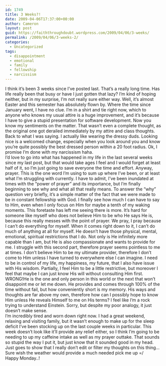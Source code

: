 ```yaml
---
id: 1749
title: 3 Weeks?!
date: 2009-04-06T17:37:00+00:00
author: Cameron
layout: post
guid: https://faiththroughdoubt.wordpress.com/2009/04/06/3-weeks/
permalink: /2009/04/06/3-weeks-2/
categories:
  - Uncategorized
tags:
  - disappointment
  - emotional
  - family
  - fellowship
  - narcissism
---
```

I think it’s been 3 weeks since I’ve posted last. That’s a really long time. Has life really been that busy or have I just gotten that lazy? I’m kind of hoping neither, but in my surprise, I’m not really sure either way. Well, it’s almost Easter and this semester has absolutely flown by. Where the time since January went, I have no clue. I’m in a shirt and tie right now, which to anyone who knows my usual attire is a huge improvement, and it’s because I have to give a stupid presentation for software development. Now you know my sentiments on the matter. That wasn’t even a complete thought, as the original one got derailed immediately by my attire and class thoughts. Back to what I was saying. I actually like wearing the dressy duds. Looking nice is a welcomed change, especially when you look around you and know you’re quite possibly the best dressed person within a 20 foot radius. Ok, I promise I’m done with my narcissism haha.  
I’d love to go into what has happened in my life in the last several weeks since my last post, but that would take ages I feel and I would forget at least half of it, so I’m just going to save everyone the time and effort. Anyway, prayer. This is the one word I’m using to sum up where I’ve been, or at least what I’m struggling with currently. I have to admit, I’ve been inundated at times with the “power of prayer” and its importance, but I’m finally beginning to see why and what all that really means. To answer the “why” question very briefly, it’s a simple matter of the fact that we were made to be in constant fellowship with God. I finally see how much I can have to say to Him, even when I only focus on Him for maybe a tenth of my waking moments. This foretaste has left me seeing there is more. It’s hard for someone like myself who does not believe Him to be who He says He is, because this really messes with the point of prayer. We pray, I pray because I can’t do everything for myself. When it comes right down to it, I can’t do much of anything at all for myself. He doesn’t have those physical, mental, emotional, spiritual restrictions that I do. Not only is He infinitely more capable than I am, but He is also compassionate and wants to provide for me. I struggle with this second part, therefore prayer seems pointless to me at times. I don’t believe Him to be my ultimate provider, therefore I don’t come to Him unless I have turned to everywhere else I can imagine. I need to be in control of my life, my happiness, my future, that I also have issue with His wisdom. Partially, I feel Him to be a little restrictive, but moreover I feel that maybe I can just know His will without consulting Him first. WRONG!He is the one and only person in this world or the next that won’t disappoint me or let me down. He provides and comes through 100% of the time without fail, but how conveniently short is my memory. His ways and thoughts are far above my own, therefore how can I possibly hope to know Him unless He reveals Himself to me on His terms? I feel like I’m a rock trying to understand Einstein. Sorry, but despite my poor analogy, it just doesn’t make sense.  
I’m incredibly tired and worn down right now. I had a great weekend, relaxing and visiting family, but it wasn’t enough to make up for the sleep deficit I’ve been stocking up on the last couple weeks in particular. This week doesn’t look like it’ll provide any relief either, so I think I’m going to be needing to up my caffeine intake as well as my prayer outtake. That sounds so stupid the way I put it, but just know that it sounded good in my head. Just goes to show that I really don’t edit or filter my thoughts on this thing…Sure wish the weather would provide a much needed pick me up =/  
Happy Monday..!
